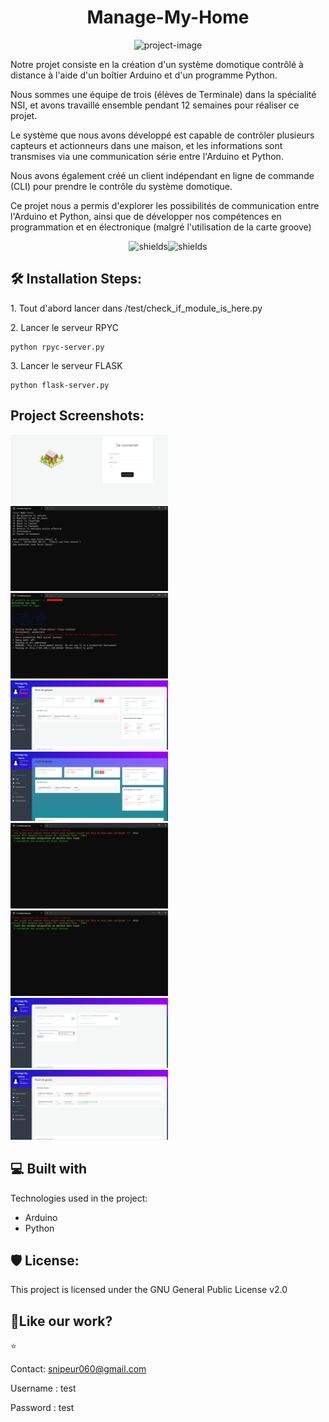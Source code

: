 <h1 align="center" id="title">Manage-My-Home</h1>

<p align="center"><img src="https://socialify.git.ci/Snipeur060/Manage-My-Home/image?font=Rokkitt&amp;language=1&amp;logo=https%3A%2F%2Fupload.wikimedia.org%2Fwikipedia%2Fcommons%2Fthumb%2F5%2F5b%2FArduino_Logo_Registered.svg%2F1200px-Arduino_Logo_Registered.svg.png&amp;name=1&amp;pattern=Circuit%20Board&amp;theme=Auto" alt="project-image"></p>

<p>
Notre projet consiste en la création d'un système domotique contrôlé à distance à l'aide d'un boîtier Arduino et d'un programme Python. 

Nous sommes une équipe de trois (élèves de Terminale) dans la spécialité NSI, et avons travaillé ensemble pendant 12 semaines pour réaliser ce projet.

Le système que nous avons développé est capable de contrôler plusieurs capteurs et actionneurs dans une maison, et les informations sont transmises via une communication série entre l'Arduino et Python. 

Nous avons également créé un client indépendant en ligne de commande (CLI) pour prendre le contrôle du système domotique. 

Ce projet nous a permis d'explorer les possibilités de communication entre l'Arduino et Python, ainsi que de développer nos compétences en programmation et en électronique (malgré l'utilisation de la carte groove)</p>

<p align="center"><img src="https://img.shields.io/badge/Python-00BFFF?style=for-the-badge&amp;logo=python&amp;logoColor=white" alt="shields"><img src="https://img.shields.io/badge/Arduino-9ACD32?style=for-the-badge&amp;logo=arduino&amp;logoColor=white" alt="shields"></p>

  


<h2>🛠️ Installation Steps:</h2>

<p>1. Tout d'abord lancer dans /test/check_if_module_is_here.py</p>

<p>2. Lancer le serveur RPYC</p>

```
python rpyc-server.py
```

<p>3. Lancer le serveur FLASK</p>

```
python flask-server.py
```

<h2>Project Screenshots:</h2>

<img src="https://github.com/Snipeur060/Manage-My-Home/blob/main/docs/login-dash.png?raw=true" alt="project-screenshot" width="50%" height="50%" />

<img src="https://github.com/Snipeur060/Manage-My-Home/blob/main/docs/project-client.png?raw=true" alt="project-screenshot" width="50%" height="50%"/>

<img src="https://github.com/Snipeur060/Manage-My-Home/blob/main/docs/project-flask-server.png?raw=true" alt="project-screenshot" width="50%" height="50%"/>

<img src="https://github.com/Snipeur060/Manage-My-Home/blob/main/docs/project-dashboard.png?raw=true" alt="project-screenshot" width="50%" height="50%"/>

<img src="https://github.com/Snipeur060/Manage-My-Home/blob/main/docs/project-ice-dashboard.png?raw=true" alt="project-screenshot" width="50%" height="50%"/>

<img src="https://github.com/Snipeur060/Manage-My-Home/blob/main/docs/project-rpyc.png?raw=true" alt="project-screenshot" width="50%" height="50%"/>

<img src="https://github.com/Snipeur060/Manage-My-Home/blob/main/docs/project-rpyc.png?raw=true" alt="project-screenshot" width="50%" height="50%"/>

<img src="https://github.com/Snipeur060/Manage-My-Home/blob/main/docs/project-task-manager.png?raw=true" alt="project-screenshot" width="50%" height="50%"/>

<img src="https://github.com/Snipeur060/Manage-My-Home/blob/main/docs/task-log.png?raw=true" alt="project-screenshot" width="50%" height="50%"/>

  
<h2>💻 Built with</h2>

Technologies used in the project:

*   Arduino
*   Python

<h2>🛡️ License:</h2>

This project is licensed under the GNU General Public License v2.0

<h2>💖Like our work?</h2>

⭐ 

Contact: snipeur060@gmail.com

Username : test

Password : test


